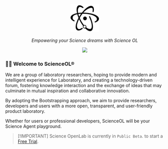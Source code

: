 <a name="readme-top"></a>

<div align="center">

<picture >
  <source media="(prefers-color-scheme: dark)" srcset="https://raw.githubusercontent.com/ScienceOL/sciol-design/b52742911209986a307539713c9f5761a0a745b6/logo/BLogo-dark.svg">
  <img height="90" src="https://raw.githubusercontent.com/ScienceOL/sciol-design/b52742911209986a307539713c9f5761a0a745b6/logo/BLogo-light.svg">
</picture>



*Empowering your Science dreams with Science OL*

![](https://raw.githubusercontent.com/andreasbm/readme/master/assets/lines/rainbow.png)

</div>

### 👋🏻 Welcome to ScienceOL®

We are a group of laboratory researchers, hoping to provide modern and intelligent experience for Laboratory, and creating a technology-driven forum, fostering knowledge interaction and the exchange of ideas that may culminate in mutual inspiration and collaborative innovation.

By adopting the Bootstrapping approach, we aim to provide researchers, developers and users with a more open, transparent, and user-friendly product laboratory.

Whether for users or professional developers, ScienceOL will be your Science Agent playground.

> \[!IMPORTANT]
> Science OpenLab is currently in `Public Beta`. to start a [Free Trial](https://scienceol.tech).
